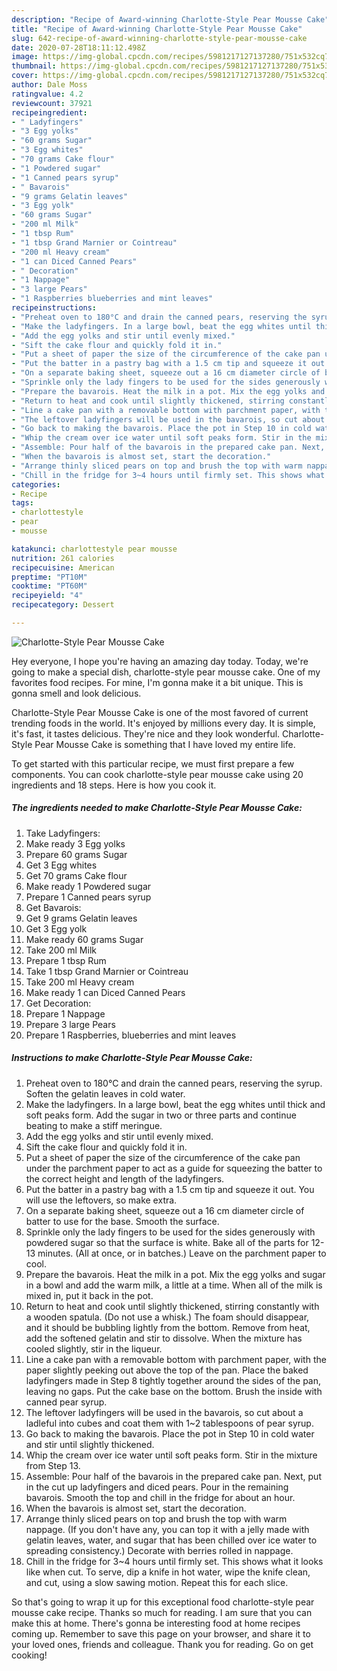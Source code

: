 ```yaml
---
description: "Recipe of Award-winning Charlotte-Style Pear Mousse Cake"
title: "Recipe of Award-winning Charlotte-Style Pear Mousse Cake"
slug: 642-recipe-of-award-winning-charlotte-style-pear-mousse-cake
date: 2020-07-28T18:11:12.498Z
image: https://img-global.cpcdn.com/recipes/5981217127137280/751x532cq70/charlotte-style-pear-mousse-cake-recipe-main-photo.jpg
thumbnail: https://img-global.cpcdn.com/recipes/5981217127137280/751x532cq70/charlotte-style-pear-mousse-cake-recipe-main-photo.jpg
cover: https://img-global.cpcdn.com/recipes/5981217127137280/751x532cq70/charlotte-style-pear-mousse-cake-recipe-main-photo.jpg
author: Dale Moss
ratingvalue: 4.2
reviewcount: 37921
recipeingredient:
- " Ladyfingers"
- "3 Egg yolks"
- "60 grams Sugar"
- "3 Egg whites"
- "70 grams Cake flour"
- "1 Powdered sugar"
- "1 Canned pears syrup"
- " Bavarois"
- "9 grams Gelatin leaves"
- "3 Egg yolk"
- "60 grams Sugar"
- "200 ml Milk"
- "1 tbsp Rum"
- "1 tbsp Grand Marnier or Cointreau"
- "200 ml Heavy cream"
- "1 can Diced Canned Pears"
- " Decoration"
- "1 Nappage"
- "3 large Pears"
- "1 Raspberries blueberries and mint leaves"
recipeinstructions:
- "Preheat oven to 180°C and drain the canned pears, reserving the syrup. Soften the gelatin leaves in cold water."
- "Make the ladyfingers. In a large bowl, beat the egg whites until thick and soft peaks form. Add the sugar in two or three parts and continue beating to make a stiff meringue."
- "Add the egg yolks and stir until evenly mixed."
- "Sift the cake flour and quickly fold it in."
- "Put a sheet of paper the size of the circumference of the cake pan under the  parchment paper to act as a guide for squeezing the batter to the correct height and length of the ladyfingers."
- "Put the batter in a pastry bag with a 1.5 cm tip and squeeze it out. You will use the leftovers, so make extra."
- "On a separate baking sheet, squeeze out a 16 cm diameter circle of batter to use for the base. Smooth the surface."
- "Sprinkle only the lady fingers to be used for the sides generously with powdered sugar so that the surface is white. Bake all of the parts for 12-13 minutes. (All at once, or in batches.) Leave on the parchment paper to cool."
- "Prepare the bavarois. Heat the milk in a pot. Mix the egg yolks and sugar in a bowl and add the warm milk, a little at a time. When all of the milk is mixed in, put it back in the pot."
- "Return to heat and cook until slightly thickened, stirring constantly with a wooden spatula. (Do not use a whisk.) The foam should disappear, and it should be bubbling lightly from the bottom. Remove from heat, add the softened gelatin and stir to dissolve. When the mixture has cooled slightly, stir in the liqueur."
- "Line a cake pan with a removable bottom with parchment paper, with the paper slightly peeking out above the top of the pan. Place the baked ladyfingers made in Step 8 tightly together around the sides of the pan, leaving no gaps. Put the cake base on the bottom. Brush the inside with canned pear syrup."
- "The leftover ladyfingers will be used in the bavarois, so cut about a ladleful into cubes and coat them with 1~2 tablespoons of pear syrup."
- "Go back to making the bavarois. Place the pot in Step 10 in cold water and stir until slightly thickened."
- "Whip the cream over ice water until soft peaks form. Stir in the mixture from Step 13."
- "Assemble: Pour half of the bavarois in the prepared cake pan. Next, put in the cut up ladyfingers and diced pears. Pour in the remaining bavarois. Smooth the top and chill in the fridge for about an hour."
- "When the bavarois is almost set, start the decoration."
- "Arrange thinly sliced pears on top and brush the top with warm nappage. (If you don&#39;t have any, you can top it with a jelly made with gelatin leaves, water, and sugar that has been chilled over ice water to spreading consistency.) Decorate with berries rolled in nappage."
- "Chill in the fridge for 3~4 hours until firmly set. This shows what it looks like when cut. To serve, dip a knife in hot water, wipe the knife clean, and cut, using a slow sawing motion. Repeat this for each slice."
categories:
- Recipe
tags:
- charlottestyle
- pear
- mousse

katakunci: charlottestyle pear mousse 
nutrition: 261 calories
recipecuisine: American
preptime: "PT10M"
cooktime: "PT60M"
recipeyield: "4"
recipecategory: Dessert

---
```



![Charlotte-Style Pear Mousse Cake](https://img-global.cpcdn.com/recipes/5981217127137280/751x532cq70/charlotte-style-pear-mousse-cake-recipe-main-photo.jpg)

Hey everyone, I hope you're having an amazing day today. Today, we're going to make a special dish, charlotte-style pear mousse cake. One of my favorites food recipes. For mine, I'm gonna make it a bit unique. This is gonna smell and look delicious.



Charlotte-Style Pear Mousse Cake is one of the most favored of current trending foods in the world. It's enjoyed by millions every day. It is simple, it's fast, it tastes delicious. They're nice and they look wonderful. Charlotte-Style Pear Mousse Cake is something that I have loved my entire life.


To get started with this particular recipe, we must first prepare a few components. You can cook charlotte-style pear mousse cake using 20 ingredients and 18 steps. Here is how you cook it.

<!--inarticleads1-->

##### The ingredients needed to make Charlotte-Style Pear Mousse Cake:

1. Take  Ladyfingers:
1. Make ready 3 Egg yolks
1. Prepare 60 grams Sugar
1. Get 3 Egg whites
1. Get 70 grams Cake flour
1. Make ready 1 Powdered sugar
1. Prepare 1 Canned pears syrup
1. Get  Bavarois:
1. Get 9 grams Gelatin leaves
1. Get 3 Egg yolk
1. Make ready 60 grams Sugar
1. Take 200 ml Milk
1. Prepare 1 tbsp Rum
1. Take 1 tbsp Grand Marnier or Cointreau
1. Take 200 ml Heavy cream
1. Make ready 1 can Diced Canned Pears
1. Get  Decoration:
1. Prepare 1 Nappage
1. Prepare 3 large Pears
1. Prepare 1 Raspberries, blueberries and mint leaves




<!--inarticleads2-->

##### Instructions to make Charlotte-Style Pear Mousse Cake:

1. Preheat oven to 180°C and drain the canned pears, reserving the syrup. Soften the gelatin leaves in cold water.
1. Make the ladyfingers. In a large bowl, beat the egg whites until thick and soft peaks form. Add the sugar in two or three parts and continue beating to make a stiff meringue.
1. Add the egg yolks and stir until evenly mixed.
1. Sift the cake flour and quickly fold it in.
1. Put a sheet of paper the size of the circumference of the cake pan under the  parchment paper to act as a guide for squeezing the batter to the correct height and length of the ladyfingers.
1. Put the batter in a pastry bag with a 1.5 cm tip and squeeze it out. You will use the leftovers, so make extra.
1. On a separate baking sheet, squeeze out a 16 cm diameter circle of batter to use for the base. Smooth the surface.
1. Sprinkle only the lady fingers to be used for the sides generously with powdered sugar so that the surface is white. Bake all of the parts for 12-13 minutes. (All at once, or in batches.) Leave on the parchment paper to cool.
1. Prepare the bavarois. Heat the milk in a pot. Mix the egg yolks and sugar in a bowl and add the warm milk, a little at a time. When all of the milk is mixed in, put it back in the pot.
1. Return to heat and cook until slightly thickened, stirring constantly with a wooden spatula. (Do not use a whisk.) The foam should disappear, and it should be bubbling lightly from the bottom. Remove from heat, add the softened gelatin and stir to dissolve. When the mixture has cooled slightly, stir in the liqueur.
1. Line a cake pan with a removable bottom with parchment paper, with the paper slightly peeking out above the top of the pan. Place the baked ladyfingers made in Step 8 tightly together around the sides of the pan, leaving no gaps. Put the cake base on the bottom. Brush the inside with canned pear syrup.
1. The leftover ladyfingers will be used in the bavarois, so cut about a ladleful into cubes and coat them with 1~2 tablespoons of pear syrup.
1. Go back to making the bavarois. Place the pot in Step 10 in cold water and stir until slightly thickened.
1. Whip the cream over ice water until soft peaks form. Stir in the mixture from Step 13.
1. Assemble: Pour half of the bavarois in the prepared cake pan. Next, put in the cut up ladyfingers and diced pears. Pour in the remaining bavarois. Smooth the top and chill in the fridge for about an hour.
1. When the bavarois is almost set, start the decoration.
1. Arrange thinly sliced pears on top and brush the top with warm nappage. (If you don&#39;t have any, you can top it with a jelly made with gelatin leaves, water, and sugar that has been chilled over ice water to spreading consistency.) Decorate with berries rolled in nappage.
1. Chill in the fridge for 3~4 hours until firmly set. This shows what it looks like when cut. To serve, dip a knife in hot water, wipe the knife clean, and cut, using a slow sawing motion. Repeat this for each slice.




So that's going to wrap it up for this exceptional food charlotte-style pear mousse cake recipe. Thanks so much for reading. I am sure that you can make this at home. There's gonna be interesting food at home recipes coming up. Remember to save this page on your browser, and share it to your loved ones, friends and colleague. Thank you for reading. Go on get cooking!
